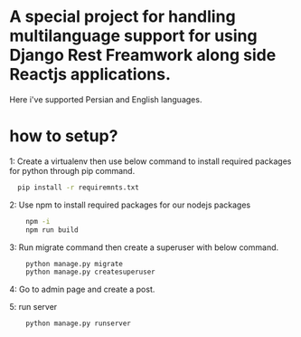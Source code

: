 # A special project for handling multilanguage support for using Django Rest Freamwork along side Reactjs applications.

Here i've supported Persian and English languages.

# how to setup?

1:  Create a virtualenv then use below command to install required packages for python through pip command.

```bash
  pip install -r requiremnts.txt
```

  
2: Use npm to install required packages for our nodejs packages

```bash
    npm -i
    npm run build
```

3: Run migrate command then create a superuser with below command.

```bash
    python manage.py migrate
    python manage.py createsuperuser
```

4: Go to admin page and create a post.

5: run server
  
```bash
    python manage.py runserver
```


